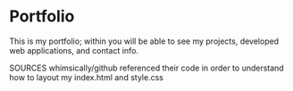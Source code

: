 # Portfolio
This is my portfolio; within you will be able to see my projects, developed web applications, and contact info.

SOURCES
whimsically/github
referenced their code in order to understand how to layout my index.html and style.css


